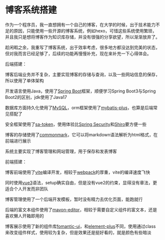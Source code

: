 # 博客系统搭建

作为一个程序员，我一直想拥有一个自己的博客，在大学的时候，出于技术能力不足的原因，只能使用一些开源的博客系统，例如hexo，可惜这些系统使用繁琐，并且我只是想将博客作为知识库存储，并没有很强的分享欲望，所以渐渐放弃了。

趁闲暇之余，我重写了博客系统，出于效率考虑，很多地方都没达到完美的状态，但对我而言已经足够了，后续的功能再慢慢补充，现在来补充一下心得体会。



后端搭建：

博客后端业务并不复杂，主要实现博客的存储与查询，以及一些网站信息的保存，所以使用了单体架构

开发语言使用Java，使用了[Spring Boot](https://spring.io/projects/spring-boot/)框架，顺便学习Spring Boot3与Spring Boot2的区别，jdk使用了Java17

数据库方面持久化使用了[MySQL](https://www.mysql.com/cn/)，orm框架使用了[mybatis-plus](https://baomidou.com/)，也算是后端常见搭配了

安全框架使用了[sa-token](https://sa-token.cc/)，使用体验比[Spring Security](https://spring.io/projects/spring-security)和[Shiro](https://shiro.apache.org/)要方便一些

博客的存储使用了[commonmark](https://commonmark.org/)，它可以将markdown语法解析为html格式，在前端进行展示

系统主要实现了博客管理和网站管理，用于保存和发表博客



前端搭建：

博客前端使用了[vite](https://cn.vitejs.dev/)编译开发，相较于[webpack](https://www.webpackjs.com/)的厚重，vite的编译速度飞快

同时使用[vue3](https://cn.vuejs.org/)语法，setup确实自由，但是没有vue2的约束，显得没有章法，更适合个人开发而非团队

博客管理使用了一个后端开发模板，暂时没有精力去优化页面，能跑就行

后端的富文本组件使用了[mavon-editor](https://hinesboy.github.io/mavonEditor/)，相较于需要自定义组件的富文本，还是喜欢懒人开箱即用的

博客展示使用了新的组件库[fomantic-ui](https://fomantic-ui.com/)，和[element-plus](https://element-plus.org/zh-CN/)不同，使用通过class来改变组件样式，使用较为复杂，但是效果还是挺好看的，就是颜色有些暗淡



​	

